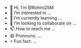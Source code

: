 - 👋 Hi, I’m @Rohini25M
- 👀 I’m interested in ...
- 🌱 I’m currently learning ...
- 💞️ I’m looking to collaborate on ...
- 📫 How to reach me ...
- 😄 Pronouns: ...
- ⚡ Fun fact: ...

<!---
Rohini25M/Rohini25M is a ✨ special ✨ repository because its `README.md` (this file) appears on your GitHub profile.
You can click the Preview link to take a look at your changes.
--->
